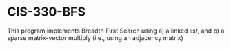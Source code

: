 # CIS-330-BFS
This program implements Breadth First Search using
a) a linked list, and
b) a sparse matrix-vector multiply (i.e., using an adjacency matrix)
